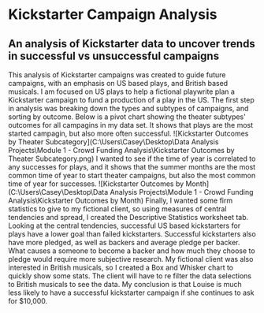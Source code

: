 # Kickstarter Campaign Analysis
## An analysis of Kickstarter data to uncover trends in successful vs unsuccessful campaigns
This analysis of Kickstarter campaigns was created to guide future campaigns, with an emphasis on US based plays, and British based musicals.
I am focused on US plays to help a fictional playwrite plan a Kickstarter campaign to fund a production of a play in the US. The first step in analysis was breaking down the types and subtypes of campaigns, and sorting by outcome. Below is a pivot chart showing the theater subtypes' outcomes for all campagins in my data set. It shows that plays are the most started campagin, but also more often successful. 
![Kickstarter Outcomes by Theater Subcategory](C:\Users\Casey\Desktop\Data Analysis Projects\Module 1 - Crowd Funding Analysis\Kickstarter Outcomes by Theater Subcategory.png)
I wanted to see if the time of year is correlated to any successes for plays, and it shows that the summer months are the most common time of year to start theater campaigns, but also the most common time of year for successes. 
![Kickstarter Outcomes by Month](C:\Users\Casey\Desktop\Data Analysis Projects\Module 1 - Crowd Funding Analysis\Kickstarter Outcomes by Month)
Finally, I wanted some firm statistics to give to my fictional client, so using measures of central tendencies and spread, I created the Descriptive Statistics worksheet tab. Looking at the central tendencies, successful US based kickstarters for plays have a lower goal than failed kickstarters. Successful kickstarters also have more pledged, as well as backers and average pledge per backer. What causes a someone to become a backer and how much they choose to pledge would require more subjective research. 
My fictional client was also interested in British musicals, so I created a Box and Whisker chart to quickly show some stats. The client will have to re filter the data selections to British musicals to see the data. 
My conclusion is that Louise is much less likely to have a successful kickstarter campaign if she continues to ask for $10,000. 
